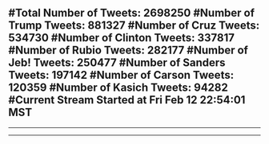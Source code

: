 #Total Number of Tweets: 2698250 
#Number of Trump Tweets: 881327
#Number of Cruz Tweets: 534730
#Number of Clinton Tweets: 337817
#Number of Rubio Tweets: 282177
#Number of Jeb! Tweets: 250477
#Number of Sanders Tweets: 197142
#Number of Carson Tweets: 120359
#Number of Kasich Tweets: 94282
#Current Stream Started at Fri Feb 12 22:54:01 MST
---
---
---
